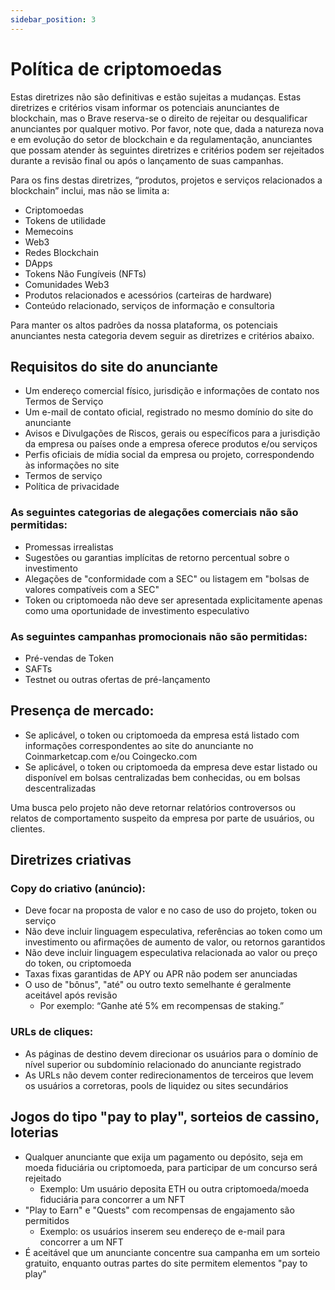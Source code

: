 ```yaml
---
sidebar_position: 3
---
```


# Política de criptomoedas

Estas diretrizes não são definitivas e estão sujeitas a mudanças. Estas diretrizes e critérios visam informar os potenciais anunciantes de blockchain, mas o Brave reserva-se o direito de rejeitar ou desqualificar anunciantes por qualquer motivo. Por favor, note que, dada a natureza nova e em evolução do setor de blockchain e da regulamentação, anunciantes que possam atender às seguintes diretrizes e critérios podem ser rejeitados durante a revisão final ou após o lançamento de suas campanhas.

Para os fins destas diretrizes, “produtos, projetos e serviços relacionados a blockchain” inclui, mas não se limita a:

- Criptomoedas
- Tokens de utilidade
- Memecoins
- Web3
- Redes Blockchain
- DApps
- Tokens Não Fungíveis (NFTs)
- Comunidades Web3
- Produtos relacionados e acessórios (carteiras de hardware)
- Conteúdo relacionado, serviços de informação e consultoria

Para manter os altos padrões da nossa plataforma, os potenciais anunciantes nesta categoria devem seguir as diretrizes e critérios abaixo.

## Requisitos do site do anunciante

- Um endereço comercial físico, jurisdição e informações de contato nos Termos de Serviço
- Um e-mail de contato oficial, registrado no mesmo domínio do site do anunciante
- Avisos e Divulgações de Riscos, gerais ou específicos para a jurisdição da empresa ou países onde a empresa oferece produtos e/ou serviços
- Perfis oficiais de mídia social da empresa ou projeto, correspondendo às informações no site
- Termos de serviço
- Política de privacidade

### As seguintes categorias de alegações comerciais não são permitidas:

- Promessas irrealistas
- Sugestões ou garantias implícitas de retorno percentual sobre o investimento
- Alegações de "conformidade com a SEC" ou listagem em "bolsas de valores compatíveis com a SEC"
- Token ou criptomoeda não deve ser apresentada explicitamente apenas como uma oportunidade de investimento especulativo

### As seguintes campanhas promocionais não são permitidas:

- Pré-vendas de Token
- SAFTs
- Testnet ou outras ofertas de pré-lançamento

## Presença de mercado:

- Se aplicável, o token ou criptomoeda da empresa está listado com informações correspondentes ao site do anunciante no Coinmarketcap.com e/ou Coingecko.com
- Se aplicável, o token ou criptomoeda da empresa deve estar listado ou disponível em bolsas centralizadas bem conhecidas, ou em bolsas descentralizadas

Uma busca pelo projeto não deve retornar relatórios controversos ou relatos de comportamento suspeito da empresa por parte de usuários, ou clientes.

## Diretrizes criativas

### Copy do criativo (anúncio):

- Deve focar na proposta de valor e no caso de uso do projeto, token ou serviço
- Não deve incluir linguagem especulativa, referências ao token como um investimento ou afirmações de aumento de valor, ou retornos garantidos
- Não deve incluir linguagem especulativa relacionada ao valor ou preço do token, ou criptomoeda
- Taxas fixas garantidas de APY ou APR não podem ser anunciadas
- O uso de "bônus", "até" ou outro texto semelhante é geralmente aceitável após revisão
  - Por exemplo: “Ganhe até 5% em recompensas de staking.”

### URLs de cliques:

- As páginas de destino devem direcionar os usuários para o domínio de nível superior ou subdomínio relacionado do anunciante registrado
- As URLs não devem conter redirecionamentos de terceiros que levem os usuários a corretoras, pools de liquidez ou sites secundários

## Jogos do tipo "pay to play", sorteios de cassino, loterias

- Qualquer anunciante que exija um pagamento ou depósito, seja em moeda fiduciária ou criptomoeda, para participar de um concurso será rejeitado
  - Exemplo: Um usuário deposita ETH ou outra criptomoeda/moeda fiduciária para concorrer a um NFT
- "Play to Earn" e "Quests" com recompensas de engajamento são permitidos
  - Exemplo: os usuários inserem seu endereço de e-mail para concorrer a um NFT
- É aceitável que um anunciante concentre sua campanha em um sorteio gratuito, enquanto outras partes do site permitem elementos "pay to play"
